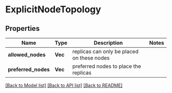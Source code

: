 # ExplicitNodeTopology

## Properties

Name | Type | Description | Notes
------------ | ------------- | ------------- | -------------
**allowed_nodes** | **Vec<String>** | replicas can only be placed on these nodes | 
**preferred_nodes** | **Vec<String>** | preferred nodes to place the replicas | 

[[Back to Model list]](../README.md#documentation-for-models) [[Back to API list]](../README.md#documentation-for-api-endpoints) [[Back to README]](../README.md)


